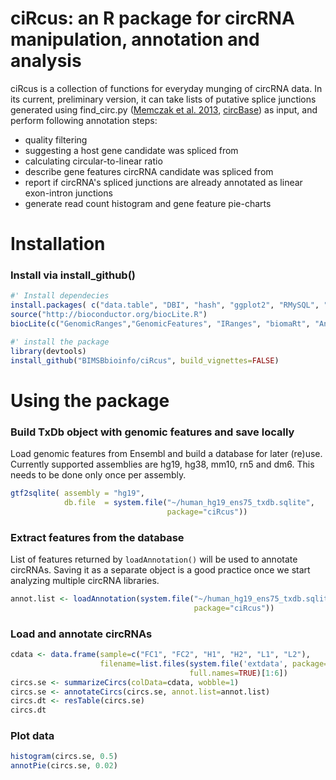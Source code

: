 # ciRcus: an R package for circRNA manipulation, annotation and analysis

ciRcus is a collection of functions for everyday munging of circRNA data.
In its current, preliminary version, it can take lists of putative splice junctions generated using find_circ.py ([Memczak et al. 2013](http://www.nature.com/nature/journal/v495/n7441/full/nature11928.html), [circBase](http://www.circbase.org)) as input, and perform following annotation steps:

* quality filtering
* suggesting a host gene candidate was spliced from
* calculating circular-to-linear ratio
* describe gene features circRNA candidate was spliced from
* report if circRNA's spliced junctions are already annotated as linear exon-intron junctions
* generate read count histogram and gene feature pie-charts

# Installation

### Install via install_github()
```R
#' Install dependecies
install.packages( c("data.table", "DBI", "hash", "ggplot2", "RMySQL", "devtools"))
source("http://bioconductor.org/biocLite.R")
biocLite(c("GenomicRanges","GenomicFeatures", "IRanges", "biomaRt", "AnnotationHub"))

#' install the package
library(devtools)
install_github("BIMSBbioinfo/ciRcus", build_vignettes=FALSE)


```

# Using the package
### Build TxDb object with genomic features and save locally
Load genomic features from Ensembl and build a database for later (re)use. Currently supported assemblies are hg19, hg38, mm10, rn5 and dm6. This needs to be done only once per assembly. 
```R
gtf2sqlite( assembly = "hg19",
            db.file  = system.file("~/human_hg19_ens75_txdb.sqlite",
                                   package="ciRcus"))
```
### Extract features from the database
List of features returned by `loadAnnotation()` will be used to annotate circRNAs. Saving it as a separate object is a good practice once we start analyzing multiple circRNA libraries.
```R
annot.list <- loadAnnotation(system.file("~/human_hg19_ens75_txdb.sqlite",
                                         package="ciRcus"))
```
### Load and annotate circRNAs
```R
cdata <- data.frame(sample=c("FC1", "FC2", "H1", "H2", "L1", "L2"),
                    filename=list.files(system.file('extdata', package='ciRcus'),                                                                         pattern='sites.bed',
                                        full.names=TRUE)[1:6])
circs.se <- summarizeCircs(colData=cdata, wobble=1)
circs.se <- annotateCircs(circs.se, annot.list=annot.list)
circs.dt <- resTable(circs.se)
circs.dt
```
### Plot data
```R
histogram(circs.se, 0.5)
annotPie(circs.se, 0.02)
```
